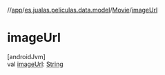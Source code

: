 //[app](../../../index.md)/[es.jualas.peliculas.data.model](../index.md)/[Movie](index.md)/[imageUrl](image-url.md)

# imageUrl

[androidJvm]\
val [imageUrl](image-url.md): [String](https://kotlinlang.org/api/latest/jvm/stdlib/kotlin-stdlib/kotlin/-string/index.html)
